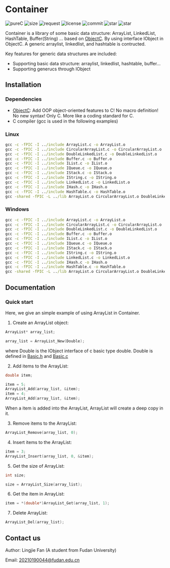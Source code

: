 # Container

![pureC](https://img.shields.io/github/languages/top/LingjieFan/Container)
![size](https://img.shields.io/github/languages/code-size/LingjieFan/Container)
![request](https://img.shields.io/github/issues-pr-closed-raw/LingjieFan/Container)
![license](https://img.shields.io/github/license/LingjieFan/Container)
![commit](https://img.shields.io/github/last-commit/LingjieFan/Container)
![star](https://img.shields.io/github/stars/LingjieFan/Container?style=social)
![star](https://img.shields.io/github/watchers/LingjieFan/Container?style=social)

Container is a library of some basic data structure: ArrayList, LinkedList, HashTable, Buffer(String) ... based on [ObjectC](https://github.com/LingjieFan/ObjectC). By using interface IObject in ObjectC. A generic arraylist, linkedlist, and hashtable is contructed.

Key features for generic data structures are included:

* Supporting basic data structure: arraylist, linkedlist, hashtable, buffer...
* Supporting generucs through IObject

## Installation

### Dependencies

* [ObjectC](https://github.com/LingjieFan/ObjectC): Add OOP object-oriented features to C! No macro definition! No new syntax! Only C. More like a coding standard for C.
* C compiler (gcc is used in the following examples)

### Linux

```cmd
gcc -c -fPIC -I ../include ArrayList.c -o ArrayList.o
gcc -c -fPIC -I ../include CircularArrayList.c -o CircularArrayList.o
gcc -c -fPIC -I ../include DoubleLinkedList.c -o DoubleLinkedList.o
gcc -c -fPIC -I ../include Buffer.c -o Buffer.o
gcc -c -fPIC -I ../include IList.c -o IList.o
gcc -c -fPIC -I ../include IQueue.c -o IQueue.o
gcc -c -fPIC -I ../include IStack.c -o IStack.o
gcc -c -fPIC -I ../include IString.c -o IString.o
gcc -c -fPIC -I ../include LinkedList.c -o LinkedList.o
gcc -c -fPIC -I ../include IHash.c -o IHash.o
gcc -c -fPIC -I ../include HashTable.c -o HashTable.o
gcc -shared -fPIC -L ../lib ArrayList.o CircularArrayList.o DoubleLinkedList.o Buffer.o IList.o IQueue.o IStack.o IString.o LinkedList.o IHash.o HashTable.o -lObjectC -o ../lib/libContainer.so
```

### Windows

```cmd
gcc -c -fPIC -I ../include ArrayList.c -o ArrayList.o
gcc -c -fPIC -I ../include CircularArrayList.c -o CircularArrayList.o
gcc -c -fPIC -I ../include DoubleLinkedList.c -o DoubleLinkedList.o
gcc -c -fPIC -I ../include Buffer.c -o Buffer.o
gcc -c -fPIC -I ../include IList.c -o IList.o
gcc -c -fPIC -I ../include IQueue.c -o IQueue.o
gcc -c -fPIC -I ../include IStack.c -o IStack.o
gcc -c -fPIC -I ../include IString.c -o IString.o
gcc -c -fPIC -I ../include LinkedList.c -o LinkedList.o
gcc -c -fPIC -I ../include IHash.c -o IHash.o
gcc -c -fPIC -I ../include HashTable.c -o HashTable.o
gcc -shared -fPIC -L ../lib ArrayList.o CircularArrayList.o DoubleLinkedList.o Buffer.o IList.o IQueue.o IStack.o IString.o LinkedList.o IHash.o HashTable.o -lObjectC -o ../lib/Container.dll
```
## Documentation

### Quick start

Here, we give an simple example of using ArrayList in Container.

1. Create an ArrayList object:

```C
ArrayList* array_list;

array_list = ArrayList_New(Double);
```

where Double is the IObject interface of c basic type double. Double is defined in [Basic.h](https://github.com/LingjieFan/ObjectC/blob/main/src/Basic.h) and [Basic.c](https://github.com/LingjieFan/ObjectC/blob/main/src/Basic.c)

2. Add items to the ArrayList:

```C
double item;

item = 5;
ArrayList_Add(array_list, &item);
item = 4;
ArrayList_Add(array_list, &item);
```

When a item is added into the ArrayList, ArrayList will create a deep copy in it.

3. Remove items to the ArrayList:

```C
ArrayList_Remove(array_list, 0);
```

4. Insert items to the ArrayList:

```C
item = 3;
ArrayList_Insert(array_list, 0, &item);
```

5. Get the size of ArrayList:

```C
int size;

size = ArrayList_Size(array_list);
```

6. Get the item in ArrayList:

```C
item = *(double*)ArrayList_Get(array_list, 1);
```

7. Delete ArrayList:

```C
ArrayList_Del(array_list);
```

## Contact us

Author: Lingjie Fan (A student from Fudan University)

Email: 20210190044@fudan.edu.cn
